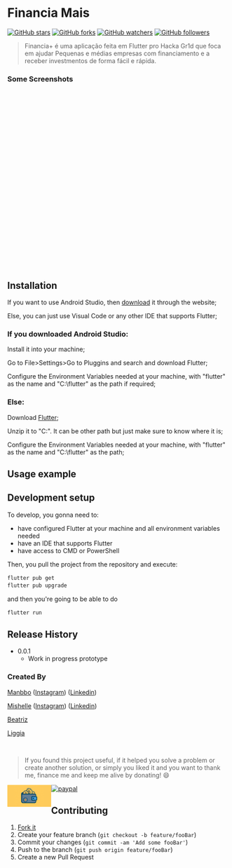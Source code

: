 # Financia Mais

[![GitHub stars](https://img.shields.io/github/stars/manbbo/financia_mais.svg?style=social&label=Star)](https://github.com/manbbo/financia_mais) 
[![GitHub forks](https://img.shields.io/github/forks/manbbo/financia_mais.svg?style=social&label=Fork)](https://github.com/manbbo/financia_mais/fork) 
[![GitHub watchers](https://img.shields.io/github/watchers/manbbo/financia_mais.svg?style=social&label=Watch)](https://github.com/manbbo/financia_mais) 
[![GitHub followers](https://img.shields.io/github/followers/manbbo.svg?style=social&label=Follow)](https://github.com/manbbo)  

> Financia+ é uma aplicação feita em Flutter pro Hacka Gr1d que foca em ajudar Pequenas e médias empresas com
financiamento e a receber investmentos de forma fácil e rápida.

### Some Screenshots
<img src=" " height="400em"/>

## Installation

If you want to use Android Studio, then [download](https://developer.android.com/studio?hl=es) it through the website;

Else, you can just use Visual Code or any other IDE that supports Flutter;



### If you downloaded Android Studio:

Install it into your machine;

Go to File>Settings>Go to Pluggins and search and download Flutter;

Configure the Environment Variables needed at your machine, with "flutter" as the name and "C:\flutter" as the path if required;



### Else:

Download [Flutter](https://flutter.dev/docs/get-started/install);

Unzip it to "C:\". It can be other path but just make sure to know where it is; 

Configure the Environment Variables needed at your machine, with "flutter" as the name and "C:\flutter" as the path;



## Usage example


## Development setup

To develop, you gonna need to:
- have configured Flutter at your machine and all environment variables needed 
- have an IDE that supports Flutter
- have access to CMD or PowerShell

Then, you pull the project from the repository and execute:

```sh
flutter pub get
flutter pub upgrade
```

and then you're going to be able to do

```sh
flutter run
```

## Release History

* 0.0.1
    * Work in progress prototype


### Created By

[Manbbo](https://github.com/manbbo) ([Instagram](https://www.instagram.com/elmanbbo)) ([Linkedin](https://www.linkedin.com/in/manbbo/))

[Mishelle](https://github.com/Mishelliiii) ([Instagram](https://www.instagram.com/mishellesouza)) ([Linkedin](https://www.linkedin.com/in/mishelle-sousa-3b8159135/))

[Beatriz](https://www.linkedin.com/in/annabeatrizbergo/)

[Liggia](https://www.linkedin.com/in/liggialima/)

<br/>

> If you found this project useful, if it helped you solve a problem or create another solution, or simply you liked it and you want to thank me, finance me and keep me alive by donating! :smile:

[![paypal](https://www.paypalobjects.com/en_US/i/btn/btn_donateCC_LG.gif)](https://www.paypal.com/cgi-bin/webscr?cmd=_s-xclick&hosted_button_id=F8R2Q5GT93MJN) 
[<img align="left" alt="BTC Button" width="100px" src="https://github.com/manbbo/manbbo/blob/master/btc_button.png" />](https://www.blockonomics.co/pay-url/0d920b260a8311eb)

## Contributing

1. [Fork it](https://github.com/manbbo/call_for_help/fork)
2. Create your feature branch (`git checkout -b feature/fooBar`)
3. Commit your changes (`git commit -am 'Add some fooBar'`)
4. Push to the branch (`git push origin feature/fooBar`)
5. Create a new Pull Request

<!-- Markdown link & img dfn's -->
[flutter-image]: https://flutter.dev/docs/get-started/install
[npm-url]: https://npmjs.org/package/datadog-metrics
[npm-downloads]: https://img.shields.io/npm/dm/datadog-metrics.svg?style=flat-square
[travis-image]: https://img.shields.io/travis/dbader/node-datadog-metrics/master.svg?style=flat-square
[travis-url]: https://travis-ci.org/dbader/node-datadog-metrics
[wiki]: https://github.com/yourname/yourproject/wiki
